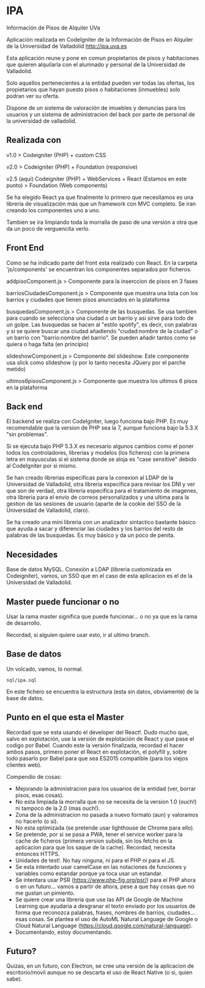 # IPA
Información de Pisos de Alquiler UVa

Aplicación realizada en CodeIgniter de la Información de Pisos en Alquiler de la Universidad de Valladolid http://ipa.uva.es

Esta aplicación reune y pone en comun propietarios de pisos y habitaciones que quieren alquilarla con el alumnado y personal de la Universidad de Valladolid.

Solo aquellos pertenecientes a la entidad pueden ver todas las ofertas, los propietarios que hayan puesto pisos o habitaciones (inmuebles) solo podran ver su oferta.

Dispone de un sistema de valoración de imuebles y denuncias para los usuarios y un sistema de administracion del back por parte de personal de la universidad de valladolid.

## Realizada con
v1.0 > Codeigniter (PHP) + custom CSS

v2.0 > Codeigniter (PHP) + Foundation (responsive)

v2.5 (aqui) Codeigniter (PHP) + WebServices + React (Estamos en este punto) > Foundation (Web components)

Se ha elegido React ya que finalmente lo primero que necesitamos es una libreria de visualización más que un framework con MVC completo. Se iran creando los componentes uno a uno.

Tambien se ira limpiando toda la morralla de paso de una versión a otra que da un poco de verguencita verlo.

## Front End
Como se ha indicado parte del front esta realizado con React. En la carpeta 'js/components' se encuentran los componentes separados por ficheros.

addpisoComponent.js > Componente para la inserccion de pisos en 3 fases

barriosCiudadesComponent.js > Componente que muestra una lista con los barrios y ciudades que tienen pisos anunciados en la plataforma

busquedasComponent.js > Componente de las busquedas. Se usa tambien para cuando se selecciona una ciudad o un barrio y asi sirve para todo de un golpe. Las busquedas se hacen al "estilo spotify", es decir, con palabras y si se quiere buscar una ciudad añadiendo "ciudad:nombre de la ciudad" o un barrio con "barrio:nombre del barrio". Se pueden añadir tantos como se quiera o haga falta (en principio)

slideshowComponent.js > Componente del slideshow. Este componente usa slick como slideshow (y por lo tanto necesita JQuery por el parche metido)

ultimos6pisosComponent.js > Componente que muestra los ultimos 6 pisos en la plataforma

## Back end
El backend se realiza con CodeIgniter, luego funciona bajo PHP. Es muy recomendable que la version de PHP sea la 7, aunque funciona bajo la 5.3.X "sin problemas".

Si se ejecuta bajo PHP 5.3.X es necesario algunos cambios como el poner todos los controladores, librerias y modelos (los ficheros) con la primera letra en mayusculas si el sistema donde se aloja es "case sensitive" debido al CodeIgniter por si mismo.

Se han creado librerias especificas para la conexion al LDAP de la Universidad de Valladolid, otra libreria especifica para revisar los DNI y ver que son de verdad, otra libreria especifica para el tratamiento de imagenes, otra libreria para el envio de correos personalizados y una ultima para la gestion de las sesiones de usuario (aparte de la cookie del SSO de la Universidad de Valladolid, claro).

Se ha creado una mini libreria con un analizador sintactico bastante básico que ayuda a sacar y diferenciar las ciudades y los barrios del resto de palabras de las busquedas. Es muy básico y da un poco de penita.

## Necesidades
Base de datos MySQL.
Conexión a LDAP (libreria customizada en Codeigniter), vamos, un SSO que en el caso de esta aplicacion es el de la Universidad de Valladolid.

## Master puede funcionar o no
Usar la rama master significa que puede funcionar... o no ya que es la rama de desarrollo.

Recordad, si alguien quiere usar esto, ir al ultimo branch.

## Base de datos

Un volcado, vamos, lo normal.

```
sql/ipa.sql
```

En este fichero se encuentra la estructura (esta sin datos, obviamente) de la base de datos.

## Punto en el que esta el Master

Recordad que se esta usando el developer del React!. Dudo mucho que, salvo en explotación, use la versión de explotación de React y que pase el codigo por Babel. Cuando este la versión finalizada, recordad el hacer ambos pasos, primero poner el React en explotación, el polyfill y, sobre todo pasarlo por Babel para que sea ES2015 compatible (para los viejos clientes web).

Compendio de cosas:

- Mejorando la administracion para los usuarios de la entidad (ver, borrar pisos, esas cosas).
- No esta limpiada la morralla que no se necesita de la version 1.0 (ouch!) ni tampoco de la 2.0 (mas ouch!).
- Zona de la administracion no pasada a nuevo formato (aun) y valoramos no hacerlo (o si).
- No esta optimizada (se pretende usar lighthouse de Chrome para ello).
- Se pretende, por si se pasa a PWA, tener el service worker para la cache de ficheros (primera version subida, sin los fetchs en la aplicacion para que los saque de la cache). Recordad, necesita entonces HTTPS.
- Unidades de test!. No hay ninguna, ni para el PHP ni para el JS.
- Se esta intentado usar camelCase en las notaciones de funciones y variables como estandar porque ya toca usar un estandar.
- Se intentara usar PSR (https://www.php-fig.org/psr/) para el PHP ahora o en un futuro... vamos a partir de ahora, pese a que hay cosas que no me gustan un pimiento.
- Se quiere crear una libreria que use las API de Google de Machine Learning que ayudaria a desgranar el texto enviado por los usuarios de forma que reconozca palabras, frases, nombres de barrios, ciudades... esas cosas. Se plantea el uso de AutoML Natural Language de Google o Cloud Natural Language (https://cloud.google.com/natural-language).
- Documentando, estoy documentando.

## Futuro?

Quizas, en un futuro, con Electron, se cree una versión de la aplicacion de escritorio/movil aunque no se descarta el uso de React Native (o si, quien sabe).
